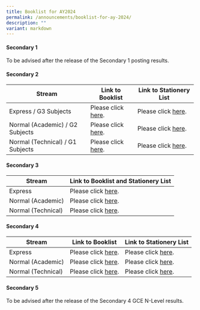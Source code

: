 ```yaml
---
title: Booklist for AY2024
permalink: /announcements/booklist-for-ay-2024/
description: ""
variant: markdown
---
```

#### Secondary 1

To be advised after the release of the Secondary 1 posting results. 

#### Secondary 2

| Stream | Link to Booklist | Link to Stationery List
| -------- | -------- | -------- |
| Express / G3  Subjects   | Please click <a href="/files/Announcements/Booklist%20AY2024/2exp%20booklist%202024.pdf" target="_blank">here</a>.   | Please click <a href="/files/Announcements/Booklist%20AY2024/2exp%20stationery%20list%202024.pdf" target="_blank">here</a>. |
| Normal (Academic) / G2 Subjects    | Please click <a href="/files/Announcements/Booklist%20AY2024/2na%20booklist%202024.pdf" target="_blank">here</a>.      |  Please click <a href="/files/Announcements/Booklist%20AY2024/2na%20stationery%20list%202024.pdf" target="_blank">here</a>. |
| Normal (Technical) / G1 Subjects    | Please click <a href="/files/Announcements/Booklist%20AY2024/2nt%20booklist%202024.pdf" target="_blank">here</a>.      |  Please click <a href="/files/Announcements/Booklist%20AY2024/2nt%20stationery%20list%202024.pdf" target="_blank">here</a>. |

#### Secondary 3

| Stream | Link to Booklist and Stationery List
| -------- | -------- |
| Express   | Please click <a href="/files/Announcements/Booklist%20AY2024/3exp%20booklist%20and%20stationery%20list%202024.pdf" target="_blank">here</a>.   |
| Normal (Academic)  | Please click <a href="/files/Announcements/Booklist%20AY2024/3na%20booklist%20and%20stationery%20list%202024.pdf" target="_blank">here</a>.      
| Normal (Technical)   | Please click <a href="/files/Announcements/Booklist%20AY2024/3nt%20booklist%20and%20stationery%20list%202024.pdf" target="_blank">here</a>.      



#### Secondary 4

| Stream | Link to Booklist | Link to Stationery List |
| -------- | -------- | -------- |
| Express     | Please click <a href="/files/Announcements/Booklist%20AY2024/4exp%20booklist%202024.pdf" target="_blank">here</a>.      | Please click <a href="/files/Announcements/Booklist%20AY2024/4exp%20stationery%20list%202024.pdf" target="_blank">here</a>. |
| Normal (Academic)     | Please click <a href="/files/Announcements/Booklist%20AY2024/4na%20booklist%202024.pdf" target="_blank">here</a>.      | Please click <a href="/files/Announcements/Booklist%20AY2024/4na%20stationery%20list%202024.pdf" target="_blank">here</a>. |
| Normal (Technical)     | Please click <a href="/files/Announcements/Booklist%20AY2024/4nt%20booklist%202024.pdf" target="_blank">here</a>.      | Please click <a href="/files/Announcements/Booklist%20AY2024/4nt%20stationery%20list%202024.pdf" target="_blank">here</a>. |

#### Secondary 5

To be advised after the release of the Secondary 4 GCE N-Level results.